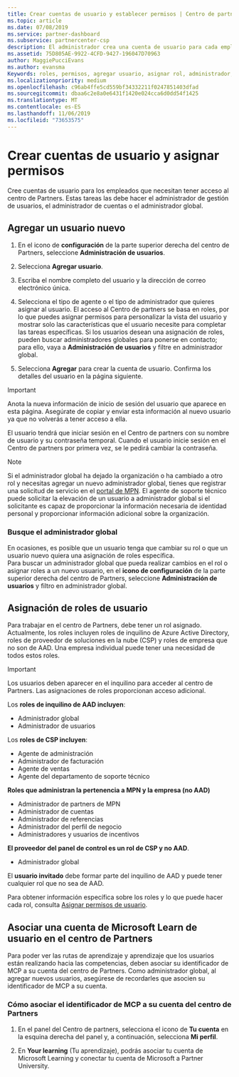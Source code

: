 ```yaml
---
title: Crear cuentas de usuario y establecer permisos | Centro de partners
ms.topic: article
ms.date: 07/08/2019
ms.service: partner-dashboard
ms.subservice: partnercenter-csp
description: El administrador crea una cuenta de usuario para cada empleado del partner que necesite acceder al Centro de partners.
ms.assetid: 75D805AE-9922-4CFD-9427-196047D70963
author: MaggiePucciEvans
ms.author: evansma
Keywords: roles, permisos, agregar usuario, asignar rol, administrador, agente,
ms.localizationpriority: medium
ms.openlocfilehash: c96ab4ffe5cd559bf34332211f0247851403dfad
ms.sourcegitcommit: dbaa6c2e8a0e6431f1420e024cca6d0dd54f1425
ms.translationtype: MT
ms.contentlocale: es-ES
ms.lasthandoff: 11/06/2019
ms.locfileid: "73653575"
---
```

# <a name="create-user-accounts-and-assign-permissions"></a>Crear cuentas de usuario y asignar permisos

Cree cuentas de usuario para los empleados que necesitan tener acceso al centro de Partners. Estas tareas las debe hacer el administrador de gestión de usuarios, el administrador de cuentas o el administrador global. 


## <a name="add-a-new-user"></a>Agregar un usuario nuevo

1. En el icono de **configuración** de la parte superior derecha del centro de Partners, seleccione **Administración de usuarios**.

2.  Selecciona **Agregar usuario**.

3.  Escriba el nombre completo del usuario y la dirección de correo electrónico única.

4.  Selecciona el tipo de agente o el tipo de administrador que quieres asignar al usuario. El acceso al Centro de partners se basa en roles, por lo que puedes asignar permisos para personalizar la vista del usuario y mostrar solo las características que el usuario necesite para completar las tareas específicas.  Si los usuarios desean una asignación de roles, pueden buscar administradores globales para ponerse en contacto; para ello, vaya a **Administración de usuarios** y filtre en administrador global.

5.  Selecciona **Agregar** para crear la cuenta de usuario. Confirma los detalles del usuario en la página siguiente.

> [!IMPORTANT]  
> Anota la nueva información de inicio de sesión del usuario que aparece en esta página. Asegúrate de copiar y enviar esta información al nuevo usuario ya que no volverás a tener acceso a ella. 

El usuario tendrá que iniciar sesión en el Centro de partners con su nombre de usuario y su contraseña temporal. Cuando el usuario inicie sesión en el Centro de partners por primera vez, se le pedirá cambiar la contraseña. 

> [!NOTE]  
>  Si el administrador global ha dejado la organización o ha cambiado a otro rol y necesitas agregar un nuevo administrador global, tienes que registrar una solicitud de servicio en el [portal de MPN](https://partner.microsoft.com/support). El agente de soporte técnico puede solicitar la elevación de un usuario a administrador global si el solicitante es capaz de proporcionar la información necesaria de identidad personal y proporcionar información adicional sobre la organización.

### <a name="find-your-global-admin"></a>Busque el administrador global

En ocasiones, es posible que un usuario tenga que cambiar su rol o que un usuario nuevo quiera una asignación de roles específica.  
Para buscar un administrador global que pueda realizar cambios en el rol o asignar roles a un nuevo usuario, en el **icono de configuración** de la parte superior derecha del centro de Partners, seleccione **Administración de usuarios** y filtro en administrador global. 

## <a name="assign-user-roles"></a>Asignación de roles de usuario

Para trabajar en el centro de Partners, debe tener un rol asignado.  Actualmente, los roles incluyen roles de inquilino de Azure Active Directory, roles de proveedor de soluciones en la nube (CSP) y roles de empresa que no son de AAD. Una empresa individual puede tener una necesidad de todos estos roles.

>[!Important]
>Los usuarios deben aparecer en el inquilino para acceder al centro de Partners. Las asignaciones de roles proporcionan acceso adicional.


Los **roles de inquilino de AAD incluyen**:
- Administrador global
- Administrador de usuarios

Los **roles de CSP incluyen**:
- Agente de administración
- Administrador de facturación
- Agente de ventas
- Agente del departamento de soporte técnico

**Roles que administran la pertenencia a MPN y la empresa (no AAD)**
- Administrador de partners de MPN
- Administrador de cuentas
- Administrador de referencias
- Administrador del perfil de negocio
- Administradores y usuarios de incentivos

**El proveedor del panel de control es un rol de CSP y no AAD**.
- Administrador global

El **usuario invitado** debe formar parte del inquilino de AAD y puede tener cualquier rol que no sea de AAD.

Para obtener información específica sobre los roles y lo que puede hacer cada rol, consulta [Asignar permisos de usuario](permissions-overview.md).

## <a name="associate-a-users-microsoft-learn-account-in-partner-center"></a>Asociar una cuenta de Microsoft Learn de usuario en el centro de Partners

Para poder ver las rutas de aprendizaje y aprendizaje que los usuarios están realizando hacia las competencias, deben asociar su identificador de MCP a su cuenta del centro de Partners. Como administrador global, al agregar nuevos usuarios, asegúrese de recordarles que asocien su identificador de MCP a su cuenta. 

### <a name="how-to-associate-your-mcp-id-to-your-partner-center-account"></a>Cómo asociar el identificador de MCP a su cuenta del centro de Partners

1. En el panel del Centro de partners, selecciona el icono de **Tu cuenta** en la esquina derecha del panel y, a continuación, selecciona **Mi perfil**.

2. En **Your learning** (Tu aprendizaje), podrás asociar tu cuenta de Microsoft Learning y conectar tu cuenta de Microsoft a Partner University.








